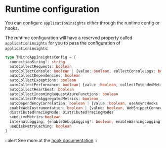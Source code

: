 # Runtime configuration

You can configure `applicationinsights` either through the runtime config or hooks.

The runtime configuration will have a reserved property called `applicationinsights` for you to pass the configuration of `applicationinsights`:

```ts
type TNitroAppInsightsConfig = {
  connectionString?: string
  autoCollectRequests: boolean
  autoCollectConsole: boolean | {value: boolean, collectConsoleLogs: boolean}
  autoCollectDependencies: boolean
  autoCollectExceptions: boolean
  autoCollectPerformance: boolean| {value :boolean, collectExtendedMetrics: boolean}
  autoCollectHeartbeat: boolean
  autoCollectIncomingRequestAzureFunctions: boolean
  autoCollectPreAggregatedMetrics: boolean
  autoDependencyCorrelation: boolean | {value :boolean, useAsyncHooks :boolean}
  enableWebInstrumentation: boolean | {value: boolean, WebSnippetConnectionString?: string}
  distributedTracingMode: DistributedTracingModes
  sendLiveMetrics:boolean
  internalLogging: {enableDebugLogging?: boolean, enableWarningLogging?: boolean}
  useDiskRetryCaching: boolean
}
```

::alert
See more at the [hook documentation](/api/hooks)
::
